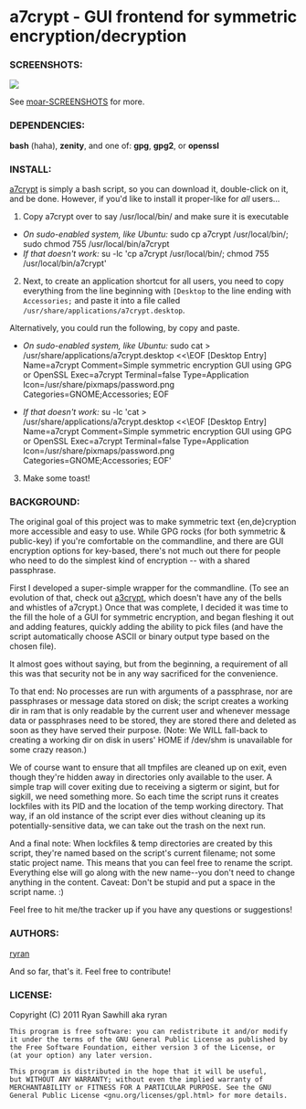# a7crypt - GUI frontend for symmetric encryption/decryption

### SCREENSHOTS:
![](http://b19.org/linux/a7crypt/menu.png)

See [moar-SCREENSHOTS](/ryran/a7crypt/blob/master/moar-SCREENSHOTS.md) for more.

### DEPENDENCIES:
**bash** (haha), **zenity**, and one of: **gpg**, **gpg2**, or **openssl**


### INSTALL:
[a7crypt](/ryran/a7crypt/blob/master/a7crypt) is simply a bash script, so you can download it, double-click on it, and be done. However, if you'd like to install it proper-like for *all* users...

1. Copy a7crypt over to say /usr/local/bin/ and make sure it is executable
- *On sudo-enabled system, like Ubuntu:*
	sudo cp a7crypt /usr/local/bin/; sudo chmod 755 /usr/local/bin/a7crypt
- *If that doesn't work:*
	su -lc 'cp a7crypt /usr/local/bin/; chmod 755 /usr/local/bin/a7crypt'

2. Next, to create an application shortcut for all users, you need to copy everything from the line beginning with `[Desktop` to the line ending with `Accessories;` and paste it into a file called `/usr/share/applications/a7crypt.desktop`.

Alternatively, you could run the following, by copy and paste.

- *On sudo-enabled system, like Ubuntu:*
	sudo cat > /usr/share/applications/a7crypt.desktop <<\EOF
	[Desktop Entry]
	Name=a7crypt
	Comment=Simple symmetric encryption GUI using GPG or OpenSSL
	Exec=a7crypt
	Terminal=false
	Type=Application
	Icon=/usr/share/pixmaps/password.png
	Categories=GNOME;Accessories;
	EOF

- *If that doesn't work:*
	su -lc 'cat > /usr/share/applications/a7crypt.desktop <<\EOF
	[Desktop Entry]
	Name=a7crypt
	Comment=Simple symmetric encryption GUI using GPG or OpenSSL
	Exec=a7crypt
	Terminal=false
	Type=Application
	Icon=/usr/share/pixmaps/password.png
	Categories=GNOME;Accessories;
	EOF'

3. Make some toast!

### BACKGROUND:

The original goal of this project was to make symmetric text {en,de}cryption more accessible and easy to use. While GPG rocks (for both symmetric & public-key) if you're comfortable on the commandline, and there are GUI encryption options for key-based, there's not much out there for people who need to do the simplest kind of encryption -- with a shared passphrase.

First I developed a super-simple wrapper for the commandline. (To see an evolution of that, check out [a3crypt](/ryran/a7crypt/blob/master/a3crypt-noX), which doesn't have any of the bells and whistles of a7crypt.) Once that was complete, I decided it was time to the fill the hole of a GUI for symmetric encryption, and began fleshing it out and adding features, quickly adding the ability to pick files (and have the script automatically choose ASCII or binary output type based on the chosen file).

It almost goes without saying, but from the beginning, a requirement of all this was that security not be in any way sacrificed for the convenience. 

To that end: No processes are run with arguments of a passphrase, nor are passphrases or message data stored on disk; the script creates a working dir in ram that is only readable by the current user and whenever message data or passphrases need to be stored, they are stored there and deleted as soon as they have served their purpose. (Note: We WILL fall-back to creating a working dir on disk in users' HOME if /dev/shm is unavailable for some crazy reason.)

We of course want to ensure that all tmpfiles are cleaned up on exit, even though they're hidden away in directories only available to the user. A simple trap will cover exiting due to receiving a sigterm or sigint, but for sigkill, we need something more. So each time the script runs it creates lockfiles with its PID and the location of the temp working directory. That way, if an old instance of the script ever dies without cleaning up its potentially-sensitive data, we can take out the trash on the next run.

And a final note: When lockfiles & temp directories are created by this script, they're named based on the script's current filename; not some static project name. This means that you can feel free to rename the script. Everything else will go along with the new name--you don't need to change anything in the content. Caveat: Don't be stupid and put a space in the script name. :)
 
Feel free to hit me/the tracker up if you have any questions or suggestions!


### AUTHORS:
[ryran](https://github.com/ryran)

And so far, that's it. Feel free to contribute!

### LICENSE:

Copyright (C) 2011 Ryan Sawhill aka ryran

	This program is free software: you can redistribute it and/or modify
	it under the terms of the GNU General Public License as published by
	the Free Software Foundation, either version 3 of the License, or
	(at your option) any later version.

	This program is distributed in the hope that it will be useful,
	but WITHOUT ANY WARRANTY; without even the implied warranty of
	MERCHANTABILITY or FITNESS FOR A PARTICULAR PURPOSE. See the GNU
	General Public License <gnu.org/licenses/gpl.html> for more details.

